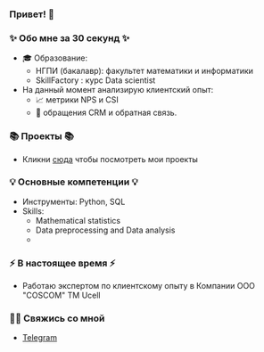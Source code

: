 ### Привет! 👋

### ✨ Обо мне за 30 секунд ✨ 
* 🎓 Образование:
  - НГПИ (бакалавр): факультет математики и информатики
  - SkillFactory : курс Data scientist
* На данный момент анализирую клиентский опыт:
  - :chart_with_upwards_trend: метрики NPS и CSI
  - :incoming_envelope: обращения CRM и обратная связь.
    
### 📚 Проекты 📚
* Кликни [сюда](https://github.com/Aziza-Nurimova?tab=repositories) чтобы посмотреть мои проекты

### 💡 Основные компетенции 💡
- Инструменты: Python, SQL
- Skills: 
    * Mathematical statistics
    * Data preprocessing and Data analysis
    * 
### ⚡️ В настоящее время ⚡️
- Работаю экспертом по клиентскому опыту в Компании OOO "COSCOM" ТМ Ucell

### 🙌🏻 Свяжись со мной
- [Telegram](:chart_with_upwards_trend:)
  






